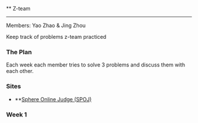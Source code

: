 ** Z-team
***

Members: Yao Zhao & Jing Zhou

Keep track of problems z-team practiced

### The Plan
Each week each member tries to solve 3 problems and discuss them with each other.


### Sites
* **[Sphere Online Judge (SPOJ)](www.spoj.com)


### Week 1
